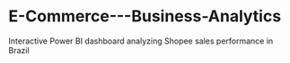 # E-Commerce---Business-Analytics
Interactive Power BI dashboard analyzing Shopee sales performance in Brazil 
